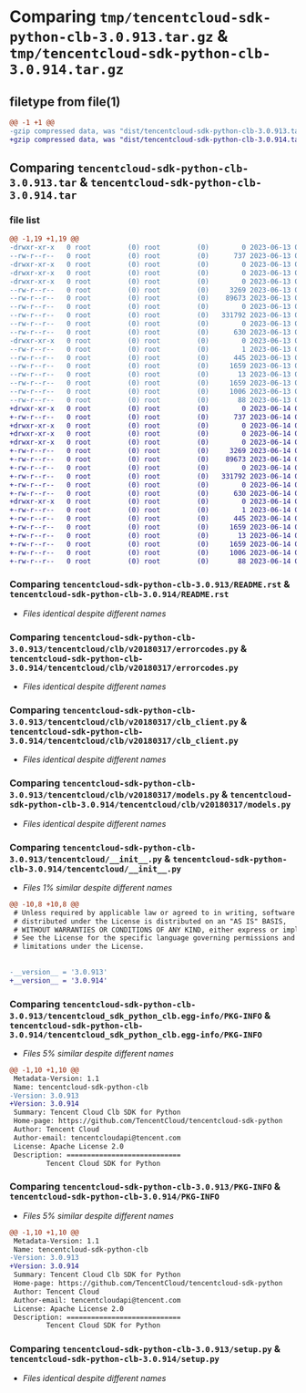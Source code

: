 # Comparing `tmp/tencentcloud-sdk-python-clb-3.0.913.tar.gz` & `tmp/tencentcloud-sdk-python-clb-3.0.914.tar.gz`

## filetype from file(1)

```diff
@@ -1 +1 @@
-gzip compressed data, was "dist/tencentcloud-sdk-python-clb-3.0.913.tar", last modified: Tue Jun 13 02:07:38 2023, max compression
+gzip compressed data, was "dist/tencentcloud-sdk-python-clb-3.0.914.tar", last modified: Wed Jun 14 00:22:30 2023, max compression
```

## Comparing `tencentcloud-sdk-python-clb-3.0.913.tar` & `tencentcloud-sdk-python-clb-3.0.914.tar`

### file list

```diff
@@ -1,19 +1,19 @@
-drwxr-xr-x   0 root         (0) root         (0)        0 2023-06-13 02:07:38.000000 tencentcloud-sdk-python-clb-3.0.913/
--rw-r--r--   0 root         (0) root         (0)      737 2023-06-13 02:07:38.000000 tencentcloud-sdk-python-clb-3.0.913/README.rst
-drwxr-xr-x   0 root         (0) root         (0)        0 2023-06-13 02:07:38.000000 tencentcloud-sdk-python-clb-3.0.913/tencentcloud/
-drwxr-xr-x   0 root         (0) root         (0)        0 2023-06-13 02:07:38.000000 tencentcloud-sdk-python-clb-3.0.913/tencentcloud/clb/
-drwxr-xr-x   0 root         (0) root         (0)        0 2023-06-13 02:07:38.000000 tencentcloud-sdk-python-clb-3.0.913/tencentcloud/clb/v20180317/
--rw-r--r--   0 root         (0) root         (0)     3269 2023-06-13 02:07:38.000000 tencentcloud-sdk-python-clb-3.0.913/tencentcloud/clb/v20180317/errorcodes.py
--rw-r--r--   0 root         (0) root         (0)    89673 2023-06-13 02:07:38.000000 tencentcloud-sdk-python-clb-3.0.913/tencentcloud/clb/v20180317/clb_client.py
--rw-r--r--   0 root         (0) root         (0)        0 2023-06-13 02:07:38.000000 tencentcloud-sdk-python-clb-3.0.913/tencentcloud/clb/v20180317/__init__.py
--rw-r--r--   0 root         (0) root         (0)   331792 2023-06-13 02:07:38.000000 tencentcloud-sdk-python-clb-3.0.913/tencentcloud/clb/v20180317/models.py
--rw-r--r--   0 root         (0) root         (0)        0 2023-06-13 02:07:38.000000 tencentcloud-sdk-python-clb-3.0.913/tencentcloud/clb/__init__.py
--rw-r--r--   0 root         (0) root         (0)      630 2023-06-13 02:07:38.000000 tencentcloud-sdk-python-clb-3.0.913/tencentcloud/__init__.py
-drwxr-xr-x   0 root         (0) root         (0)        0 2023-06-13 02:07:38.000000 tencentcloud-sdk-python-clb-3.0.913/tencentcloud_sdk_python_clb.egg-info/
--rw-r--r--   0 root         (0) root         (0)        1 2023-06-13 02:07:38.000000 tencentcloud-sdk-python-clb-3.0.913/tencentcloud_sdk_python_clb.egg-info/dependency_links.txt
--rw-r--r--   0 root         (0) root         (0)      445 2023-06-13 02:07:38.000000 tencentcloud-sdk-python-clb-3.0.913/tencentcloud_sdk_python_clb.egg-info/SOURCES.txt
--rw-r--r--   0 root         (0) root         (0)     1659 2023-06-13 02:07:38.000000 tencentcloud-sdk-python-clb-3.0.913/tencentcloud_sdk_python_clb.egg-info/PKG-INFO
--rw-r--r--   0 root         (0) root         (0)       13 2023-06-13 02:07:38.000000 tencentcloud-sdk-python-clb-3.0.913/tencentcloud_sdk_python_clb.egg-info/top_level.txt
--rw-r--r--   0 root         (0) root         (0)     1659 2023-06-13 02:07:38.000000 tencentcloud-sdk-python-clb-3.0.913/PKG-INFO
--rw-r--r--   0 root         (0) root         (0)     1006 2023-06-13 02:07:38.000000 tencentcloud-sdk-python-clb-3.0.913/setup.py
--rw-r--r--   0 root         (0) root         (0)       88 2023-06-13 02:07:38.000000 tencentcloud-sdk-python-clb-3.0.913/setup.cfg
+drwxr-xr-x   0 root         (0) root         (0)        0 2023-06-14 00:22:30.000000 tencentcloud-sdk-python-clb-3.0.914/
+-rw-r--r--   0 root         (0) root         (0)      737 2023-06-14 00:22:30.000000 tencentcloud-sdk-python-clb-3.0.914/README.rst
+drwxr-xr-x   0 root         (0) root         (0)        0 2023-06-14 00:22:30.000000 tencentcloud-sdk-python-clb-3.0.914/tencentcloud/
+drwxr-xr-x   0 root         (0) root         (0)        0 2023-06-14 00:22:30.000000 tencentcloud-sdk-python-clb-3.0.914/tencentcloud/clb/
+drwxr-xr-x   0 root         (0) root         (0)        0 2023-06-14 00:22:30.000000 tencentcloud-sdk-python-clb-3.0.914/tencentcloud/clb/v20180317/
+-rw-r--r--   0 root         (0) root         (0)     3269 2023-06-14 00:22:30.000000 tencentcloud-sdk-python-clb-3.0.914/tencentcloud/clb/v20180317/errorcodes.py
+-rw-r--r--   0 root         (0) root         (0)    89673 2023-06-14 00:22:30.000000 tencentcloud-sdk-python-clb-3.0.914/tencentcloud/clb/v20180317/clb_client.py
+-rw-r--r--   0 root         (0) root         (0)        0 2023-06-14 00:22:30.000000 tencentcloud-sdk-python-clb-3.0.914/tencentcloud/clb/v20180317/__init__.py
+-rw-r--r--   0 root         (0) root         (0)   331792 2023-06-14 00:22:30.000000 tencentcloud-sdk-python-clb-3.0.914/tencentcloud/clb/v20180317/models.py
+-rw-r--r--   0 root         (0) root         (0)        0 2023-06-14 00:22:30.000000 tencentcloud-sdk-python-clb-3.0.914/tencentcloud/clb/__init__.py
+-rw-r--r--   0 root         (0) root         (0)      630 2023-06-14 00:22:30.000000 tencentcloud-sdk-python-clb-3.0.914/tencentcloud/__init__.py
+drwxr-xr-x   0 root         (0) root         (0)        0 2023-06-14 00:22:30.000000 tencentcloud-sdk-python-clb-3.0.914/tencentcloud_sdk_python_clb.egg-info/
+-rw-r--r--   0 root         (0) root         (0)        1 2023-06-14 00:22:30.000000 tencentcloud-sdk-python-clb-3.0.914/tencentcloud_sdk_python_clb.egg-info/dependency_links.txt
+-rw-r--r--   0 root         (0) root         (0)      445 2023-06-14 00:22:30.000000 tencentcloud-sdk-python-clb-3.0.914/tencentcloud_sdk_python_clb.egg-info/SOURCES.txt
+-rw-r--r--   0 root         (0) root         (0)     1659 2023-06-14 00:22:30.000000 tencentcloud-sdk-python-clb-3.0.914/tencentcloud_sdk_python_clb.egg-info/PKG-INFO
+-rw-r--r--   0 root         (0) root         (0)       13 2023-06-14 00:22:30.000000 tencentcloud-sdk-python-clb-3.0.914/tencentcloud_sdk_python_clb.egg-info/top_level.txt
+-rw-r--r--   0 root         (0) root         (0)     1659 2023-06-14 00:22:30.000000 tencentcloud-sdk-python-clb-3.0.914/PKG-INFO
+-rw-r--r--   0 root         (0) root         (0)     1006 2023-06-14 00:22:30.000000 tencentcloud-sdk-python-clb-3.0.914/setup.py
+-rw-r--r--   0 root         (0) root         (0)       88 2023-06-14 00:22:30.000000 tencentcloud-sdk-python-clb-3.0.914/setup.cfg
```

### Comparing `tencentcloud-sdk-python-clb-3.0.913/README.rst` & `tencentcloud-sdk-python-clb-3.0.914/README.rst`

 * *Files identical despite different names*

### Comparing `tencentcloud-sdk-python-clb-3.0.913/tencentcloud/clb/v20180317/errorcodes.py` & `tencentcloud-sdk-python-clb-3.0.914/tencentcloud/clb/v20180317/errorcodes.py`

 * *Files identical despite different names*

### Comparing `tencentcloud-sdk-python-clb-3.0.913/tencentcloud/clb/v20180317/clb_client.py` & `tencentcloud-sdk-python-clb-3.0.914/tencentcloud/clb/v20180317/clb_client.py`

 * *Files identical despite different names*

### Comparing `tencentcloud-sdk-python-clb-3.0.913/tencentcloud/clb/v20180317/models.py` & `tencentcloud-sdk-python-clb-3.0.914/tencentcloud/clb/v20180317/models.py`

 * *Files identical despite different names*

### Comparing `tencentcloud-sdk-python-clb-3.0.913/tencentcloud/__init__.py` & `tencentcloud-sdk-python-clb-3.0.914/tencentcloud/__init__.py`

 * *Files 1% similar despite different names*

```diff
@@ -10,8 +10,8 @@
 # Unless required by applicable law or agreed to in writing, software
 # distributed under the License is distributed on an "AS IS" BASIS,
 # WITHOUT WARRANTIES OR CONDITIONS OF ANY KIND, either express or implied.
 # See the License for the specific language governing permissions and
 # limitations under the License.
 
 
-__version__ = '3.0.913'
+__version__ = '3.0.914'
```

### Comparing `tencentcloud-sdk-python-clb-3.0.913/tencentcloud_sdk_python_clb.egg-info/PKG-INFO` & `tencentcloud-sdk-python-clb-3.0.914/tencentcloud_sdk_python_clb.egg-info/PKG-INFO`

 * *Files 5% similar despite different names*

```diff
@@ -1,10 +1,10 @@
 Metadata-Version: 1.1
 Name: tencentcloud-sdk-python-clb
-Version: 3.0.913
+Version: 3.0.914
 Summary: Tencent Cloud Clb SDK for Python
 Home-page: https://github.com/TencentCloud/tencentcloud-sdk-python
 Author: Tencent Cloud
 Author-email: tencentcloudapi@tencent.com
 License: Apache License 2.0
 Description: ============================
         Tencent Cloud SDK for Python
```

### Comparing `tencentcloud-sdk-python-clb-3.0.913/PKG-INFO` & `tencentcloud-sdk-python-clb-3.0.914/PKG-INFO`

 * *Files 5% similar despite different names*

```diff
@@ -1,10 +1,10 @@
 Metadata-Version: 1.1
 Name: tencentcloud-sdk-python-clb
-Version: 3.0.913
+Version: 3.0.914
 Summary: Tencent Cloud Clb SDK for Python
 Home-page: https://github.com/TencentCloud/tencentcloud-sdk-python
 Author: Tencent Cloud
 Author-email: tencentcloudapi@tencent.com
 License: Apache License 2.0
 Description: ============================
         Tencent Cloud SDK for Python
```

### Comparing `tencentcloud-sdk-python-clb-3.0.913/setup.py` & `tencentcloud-sdk-python-clb-3.0.914/setup.py`

 * *Files identical despite different names*

